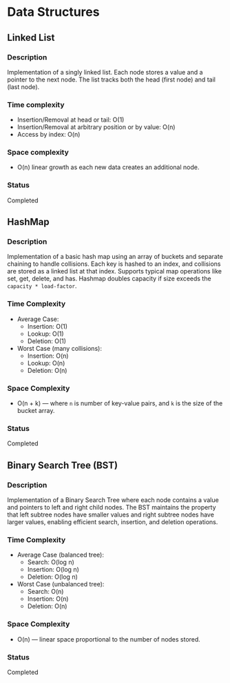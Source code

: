 # Data Structures

## Linked List
### Description
Implementation of a singly linked list. Each node stores a value and a pointer to the next node. The list tracks both the head (first node) and tail (last node).
### Time complexity
- Insertion/Removal at head or tail: O(1)
- Insertion/Removal at arbitrary position or by value: O(n)
- Access by index: O(n)
### Space complexity
- O(n) linear growth as each new data creates an additional node.
### Status
Completed

## HashMap
### Description
Implementation of a basic hash map using an array of buckets and separate chaining to handle collisions. Each key is hashed to an index, and collisions are stored as a linked list at that index. Supports typical map operations like set, get, delete, and has. Hashmap doubles capacity if size exceeds the `capacity * load-factor`.

### Time Complexity
- Average Case:
  - Insertion: O(1)
  - Lookup: O(1)
  - Deletion: O(1)
- Worst Case (many collisions):
  - Insertion: O(n)
  - Lookup: O(n)
  - Deletion: O(n)

### Space Complexity
- O(n + k) — where `n` is number of key-value pairs, and `k` is the size of the bucket array.

### Status
Completed

## Binary Search Tree (BST)
### Description
Implementation of a Binary Search Tree where each node contains a value and pointers to left and right child nodes. The BST maintains the property that left subtree nodes have smaller values and right subtree nodes have larger values, enabling efficient search, insertion, and deletion operations.

### Time Complexity
- Average Case (balanced tree):
  - Search: O(log n)
  - Insertion: O(log n)
  - Deletion: O(log n)
- Worst Case (unbalanced tree):
  - Search: O(n)
  - Insertion: O(n)
  - Deletion: O(n)

### Space Complexity
- O(n) — linear space proportional to the number of nodes stored.

### Status
Completed


